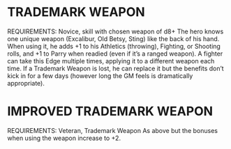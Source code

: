 # TRADEMARK WEAPON
REQUIREMENTS: Novice, skill with chosen weapon of d8+
The hero knows one unique weapon (Excalibur, Old Betsy, Sting) like the back of his hand. When using it, he adds +1 to his Athletics (throwing), Fighting, or Shooting rolls, and +1 to Parry when readied (even if it’s a ranged weapon).
A fighter can take this Edge multiple times, applying it to a different weapon each time. If a Trademark Weapon is lost, he can replace it but the benefits don’t kick in for a few days (however long the GM feels is dramatically appropriate).

# IMPROVED TRADEMARK WEAPON
REQUIREMENTS: Veteran, Trademark Weapon
As above but the bonuses when using the weapon increase to +2.